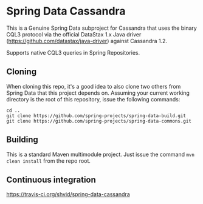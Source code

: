 Spring Data Cassandra
=====================

This is a Genuine Spring Data subproject for Cassandra that uses the binary CQL3 protocol via
the official DataStax 1.x Java driver (https://github.com/datastax/java-driver) against Cassandra 1.2.

Supports native CQL3 queries in Spring Repositories.

Cloning
-------
When cloning this repo, it's a good idea to also clone two others from Spring Data that this project depends on.  Assuming your current working directory is the root of this repository, issue the following commands:

	cd ..
	git clone https://github.com/spring-projects/spring-data-build.git
	git clone https://github.com/spring-projects/spring-data-commons.git


Building
--------
This is a standard Maven multimodule project.  Just issue the command `mvn clean install` from the repo root.


Continuous integration
--------
https://travis-ci.org/shvid/spring-data-cassandra
